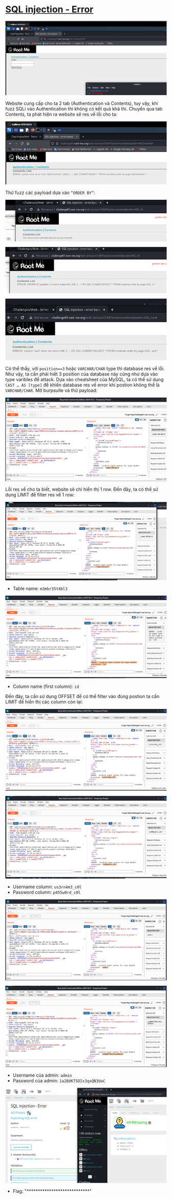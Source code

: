 # [SQL injection - Error](https://www.root-me.org/en/Challenges/Web-Server/SQL-injection-Error)

![](./media/image1.png)

Website cung cấp cho ta 2 tab (Authentication và Contents), tuy vậy, khi fuzz SQLi vào Authentication thì không có kết quả khả thi. Chuyển qua tab Contents, ta phát hiện ra website sẽ res về lỗi cho ta:

![](./media/image2.png)

Thử fuzz các payload dựa vào `“ORDER BY”`:

![](./media/image3.png)

![](./media/image4.png)

![](./media/image5.png)

Có thể thấy, với `position==3` hoặc `VARCHAR/CHAR` type thì database res về lỗi. Như vậy, ta cần phải hiết 3 position của database này cũng như dựa vào type varibles để attack. Dựa vào cheatsheet của MySQL, ta có thể sử dụng `CAST … AS [type]` để khiến database res về error khi postion không thể là `VARCHAR/CHAR`. Mở burpsuite và thử payload:

![](./media/image6.png)

Lỗi res về cho ta biết, website sẽ chỉ hiển thị 1 row. Đến đây, ta có thể sử dụng LIMIT để filter res về 1 row:

![](./media/image7.png)

-   Table name: `m3mbr35t4bl3`

![](./media/image8.png)

-   Column name (first column): `id`

Đến đây, ta cần sử dụng OFFSET để có thể filter vào đúng postion ta cần LIMIT để hiển thị các column còn lại:

![](./media/image9.png)

![](./media/image10.png)

-   Username column: `us3rn4m3_c0l`
-   Password column: `p455w0rd_c0l`

![](./media/image11.png)

![](./media/image12.png)

-   Username của admin: `admin`
-   Password của admin: `1a2BdKT5DIx3qxQN3UaC`

![](./media/image13.png)

- Flag: "****************************"

